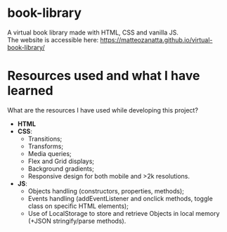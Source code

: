 # book-library
A virtual book library made with HTML, CSS and vanilla JS.
<br>
The website is accessible here: https://matteozanatta.github.io/virtual-book-library/

# Resources used and what I have learned
What are the resources I have used while developing this project?
<br>
- <b>HTML</b>
- <b>CSS</b>: 
  - Transitions;
  - Transforms;
  - Media queries;
  - Flex and Grid displays;
  - Background gradients;
  - Responsive design for both mobile and >2k resolutions.
- <b>JS</b>:
  - Objects handling (constructors, properties, methods);
  - Events handling (addEventListener and onclick methods, toggle class on specific HTML elements);
  - Use of LocalStorage to store and retrieve Objects in local memory (+JSON stringify/parse methods).
